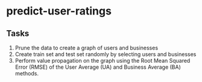 # predict-user-ratings #

## Tasks ##
1) Prune the data to create a graph of users and businesses
2) Create train set and test set randomly by selecting users and businesses
3) Perform value propagation on the graph using the Root Mean Squared Error (RMSE) of the User Average (UA) and Business Average (BA) methods.

